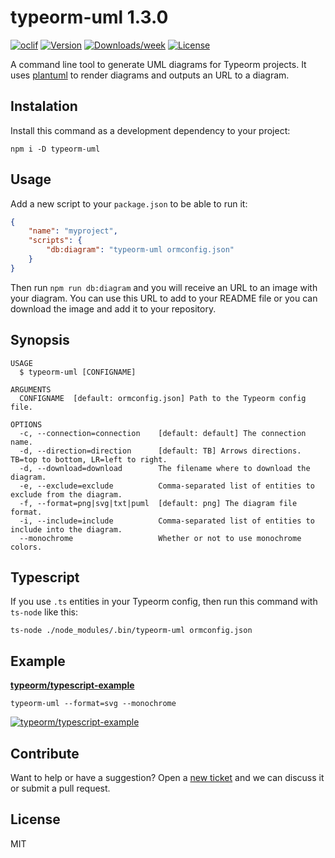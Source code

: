 # typeorm-uml 1.3.0

[![oclif](https://img.shields.io/badge/cli-oclif-brightgreen.svg)](https://oclif.io)
[![Version](https://img.shields.io/npm/v/typeorm-uml.svg)](https://www.npmjs.com/package/typeorm-uml)
[![Downloads/week](https://img.shields.io/npm/dw/typeorm-uml.svg)](https://www.npmjs.com/package/typeorm-uml)
[![License](https://img.shields.io/npm/l/typeorm-uml.svg)](https://github.com/eugene-manuilov/mynewcli/blob/master/package.json)

A command line tool to generate UML diagrams for Typeorm projects. It uses [plantuml](https://plantuml.com/) to render diagrams and outputs an URL to a diagram.

## Instalation

Install this command as a development dependency to your project:

```sh-session
npm i -D typeorm-uml
```

## Usage

Add a new script to your `package.json` to be able to run it:

```json
{
    "name": "myproject",
    "scripts": {
        "db:diagram": "typeorm-uml ormconfig.json"
    }
}
```

Then run `npm run db:diagram` and you will receive an URL to an image with your diagram. You can use this URL to add to your README file or you can download the image and add it to your repository.

## Synopsis

```sh-session
USAGE
  $ typeorm-uml [CONFIGNAME]

ARGUMENTS
  CONFIGNAME  [default: ormconfig.json] Path to the Typeorm config file.

OPTIONS
  -c, --connection=connection    [default: default] The connection name.
  -d, --direction=direction      [default: TB] Arrows directions. TB=top to bottom, LR=left to right.
  -d, --download=download        The filename where to download the diagram.
  -e, --exclude=exclude          Comma-separated list of entities to exclude from the diagram.
  -f, --format=png|svg|txt|puml  [default: png] The diagram file format.
  -i, --include=include          Comma-separated list of entities to include into the diagram.
  --monochrome                   Whether or not to use monochrome colors.
```

## Typescript

If you use `.ts` entities in your Typeorm config, then run this command with `ts-node` like this:

```sh-session
ts-node ./node_modules/.bin/typeorm-uml ormconfig.json
```

## Example

[**typeorm/typescript-example**](https://github.com/typeorm/typescript-example)

```sh-session
typeorm-uml --format=svg --monochrome
```

[![typeorm/typescript-example](http://www.plantuml.com/plantuml/png/XL7DIyCm5B-_l-A9bmOTCc6NKigAEDp5moZYRQJhquOrIKdUeCNkVpVT5rhyo2s_xv2vP-bufsk0gvBUb25ijjH5hS2aIDlahaWl1CkYfe4XmuexR359CCflhnUBB1o1QGfGgPBGCpcot3NaZu0chcpf0VnMcKOwgR4EaOC2hGlS5q9ROpULipeqkXq177jn8vdUhUjGu0SWtXnseYfHnBXypgFfL0JOI4qnlcIhXwTi5TtFPWBsbuZ6UlxR7XvMZ_q1fPPZp1zVyr7O-ZHAaL__l6zGBKSb9-fi-4w7Wb-Jz_raqlU7p7z5vpl0d4mv_F0d)](http://www.plantuml.com/plantuml/png/XL7DIyCm5B-_l-A9bmOTCc6NKigAEDp5moZYRQJhquOrIKdUeCNkVpVT5rhyo2s_xv2vP-bufsk0gvBUb25ijjH5hS2aIDlahaWl1CkYfe4XmuexR359CCflhnUBB1o1QGfGgPBGCpcot3NaZu0chcpf0VnMcKOwgR4EaOC2hGlS5q9ROpULipeqkXq177jn8vdUhUjGu0SWtXnseYfHnBXypgFfL0JOI4qnlcIhXwTi5TtFPWBsbuZ6UlxR7XvMZ_q1fPPZp1zVyr7O-ZHAaL__l6zGBKSb9-fi-4w7Wb-Jz_raqlU7p7z5vpl0d4mv_F0d)

## Contribute

Want to help or have a suggestion? Open a [new ticket](https://github.com/eugene-manuilov/typeorm-uml/issues/new) and we can discuss it or submit a pull request.

## License

MIT
